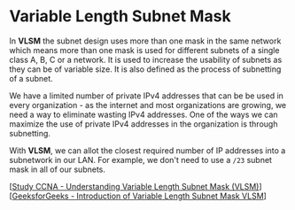 # Variable Length Subnet Mask

In **VLSM** the subnet design uses more than one mask in the same network which means more than one mask is used for different subnets of a single class A, B, C or a network.
It is used to increase the usability of subnets as they can be of variable size.
It is also defined as the process of subnetting of a subnet.

We have a limited number of private IPv4 addresses that can be be used in every organization - as the internet and most organizations are growing, we need a way to eliminate wasting IPv4 addresses.
One of the ways we can maximize the use of private IPv4 addresses in the organization is through subnetting.

With **VLSM**, we can allot the closest required number of IP addresses into a subnetwork in our LAN.
For example, we don't need to use a `/23` subnet mask in all of our subnets.

[[Study CCNA - Understanding Variable Length Subnet Mask (VLSM)](https://study-ccna.com/variable-length-subnet-mask-vlsm/)]<br>
[[GeeksforGeeks - Introduction of Variable Length Subnet Mask VLSM](https://www.geeksforgeeks.org/introduction-of-variable-length-subnet-mask-vlsm/)]
